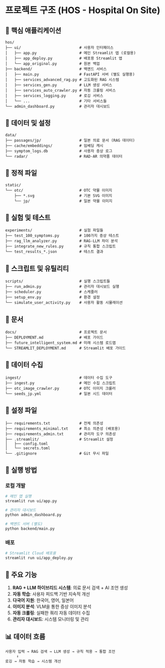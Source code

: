 # 프로젝트 구조 (HOS - Hospital On Site)

## 📁 핵심 애플리케이션
```
hos/
├── ui/                          # 사용자 인터페이스
│   ├── app.py                   # 메인 Streamlit 앱 (로컬용)
│   ├── app_deploy.py            # 배포용 Streamlit 앱
│   └── app_original.py          # 원본 백업
├── backend/                     # 백엔드 서비스
│   ├── main.py                  # FastAPI 서버 (별도 실행용)
│   ├── services_advanced_rag.py # 고도화된 RAG 시스템
│   ├── services_gen.py          # LLM 생성 서비스
│   ├── services_auto_crawler.py # 자동 크롤링 서비스
│   ├── services_logging.py      # 로깅 서비스
│   └── ...                      # 기타 서비스들
└── admin_dashboard.py           # 관리자 대시보드
```

## 📁 데이터 및 설정
```
data/
├── passages/jp/                 # 일본 의료 문서 (RAG 데이터)
├── cache/embeddings/            # 임베딩 캐시
├── symptom_logs.db              # 사용자 증상 로그
└── radar/                       # RAD-AR 의약품 데이터
```

## 📁 정적 파일
```
static/
└── otc/                         # OTC 약물 이미지
    ├── *.svg                    # 기본 SVG 이미지
    └── jp/                      # 일본 약물 이미지
```

## 📁 실험 및 테스트
```
experiments/                     # 실험 파일들
├── test_100_symptoms.py         # 100가지 증상 테스트
├── rag_llm_analyzer.py          # RAG-LLM 차이 분석
├── integrate_new_rules.py       # 규칙 통합 스크립트
└── test_results_*.json          # 테스트 결과
```

## 📁 스크립트 및 유틸리티
```
scripts/                         # 실행 스크립트들
├── run_admin.py                 # 관리자 대시보드 실행
├── scheduler.py                 # 스케줄러
├── setup_env.py                 # 환경 설정
└── simulate_user_activity.py    # 사용자 활동 시뮬레이션
```

## 📁 문서
```
docs/                            # 프로젝트 문서
├── DEPLOYMENT.md                # 배포 가이드
├── future_intelligent_system.md # 미래 시스템 로드맵
└── STREAMLIT_DEPLOYMENT.md      # Streamlit 배포 가이드
```

## 📁 데이터 수집
```
ingest/                          # 데이터 수집 도구
├── ingest.py                    # 메인 수집 스크립트
├── otc_image_crawler.py         # OTC 이미지 크롤러
└── seeds_jp.yml                 # 일본 시드 데이터
```

## 📁 설정 파일
```
├── requirements.txt             # 전체 의존성
├── requirements_minimal.txt     # 최소 의존성 (배포용)
├── requirements_admin.txt       # 관리자 도구 의존성
├── .streamlit/                  # Streamlit 설정
│   ├── config.toml
│   └── secrets.toml
└── .gitignore                   # Git 무시 파일
```

## 🚀 실행 방법

### 로컬 개발
```bash
# 메인 앱 실행
streamlit run ui/app.py

# 관리자 대시보드
python admin_dashboard.py

# 백엔드 서버 (별도)
python backend/main.py
```

### 배포
```bash
# Streamlit Cloud 배포용
streamlit run ui/app_deploy.py
```

## 🔧 주요 기능

1. **RAG + LLM 하이브리드 시스템**: 의료 문서 검색 + AI 조언 생성
2. **자동 학습**: 사용자 피드백 기반 지속적 개선
3. **다국어 지원**: 한국어, 영어, 일본어
4. **이미지 분석**: VLM을 통한 증상 이미지 분석
5. **자동 크롤링**: 실패한 쿼리 자동 데이터 수집
6. **관리자 대시보드**: 시스템 모니터링 및 관리

## 📊 데이터 흐름

```
사용자 입력 → RAG 검색 → LLM 생성 → 규칙 적용 → 통합 조언
     ↓
로깅 → 자동 학습 → 시스템 개선
```
